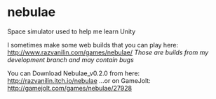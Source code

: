 nebulae
=======

Space simulator used to help me learn Unity

I sometimes make some web builds that you can play here: http://www.razvanilin.com/games/nebulae/
*Those are builds from my development branch and may contain bugs*

You can Download Nebulae_v0.2.0 from here: http://razvanilin.itch.io/nebulae
...or on GameJolt: http://gamejolt.com/games/nebulae/27928
